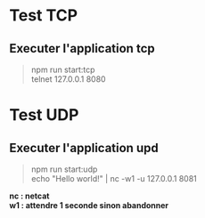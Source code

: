 # Test TCP
## Executer l'application tcp
> npm run start:tcp \
> telnet 127.0.0.1 8080

# Test UDP
## Executer l'application upd
> npm run start:udp \
> echo "Hello world!" | nc -w1 -u 127.0.0.1 8081

**nc : netcat** <br/>
**w1 : attendre 1 seconde sinon abandonner**